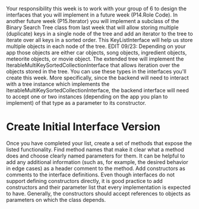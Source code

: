Your responsibility this week is to work with your group of 6 to design the interfaces that you will implement in a future week (P14.Role Code). In another future week (P15.Iterator) you will implement a subclass of the Binary Search Tree class from last week that will allow storing multiple (duplicate) keys in a single node of the tree and add an iterator to the tree to iterate over all keys in a sorted order. This KeyListInterface will help us store multiple objects in each node of the tree. EDIT 09/23: Depending on your app those objects are either car objects, song objects, ingredient objects, meteorite objects, or movie object. The extended tree will implement the IterableMultiKeySortedCollectionInterface that allows iteration over the objects stored in the tree. You can use these types in the interfaces you'll create this week. More specifically, since the backend will need to interact with a tree instance which implements the IterableMultiKeySortedCollectionInterface, the backend interface will need to accept one or two instances (depending on the app you plan to implement) of that type as a parameter to its constructor.

# Create Initial Interface Version
Once you have completed your list, create a set of methods that expose the listed functionality. Find method names that make it clear what a method does and choose clearly named parameters for them. It can be helpful to add any additional information (such as, for example, the desired behavior in edge cases) as a header comment to the method.
Add constructors as comments to the interface definitions. Even though interfaces do not support defining constructors directly, it is good practice to add constructors and their parameter list that every implementation is expected to have. Generally, the constructors should accept references to objects as parameters on which the class depends.
